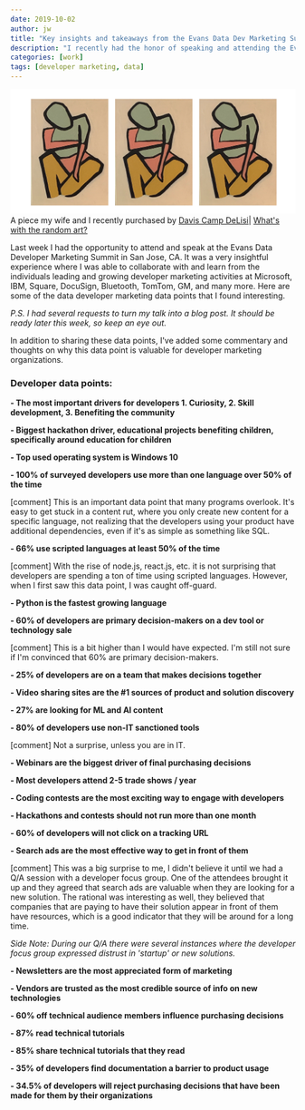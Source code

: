 ```yaml
---
date: 2019-10-02
author: jw
title: "Key insights and takeaways from the Evans Data Dev Marketing Summit"
description: "I recently had the honor of speaking and attending the Evans Data Developer Marketing Summit, here are some takeaways"
categories: [work]
tags: [developer marketing, data]
---
```

![Emerald](img/davis-site-art.png "Art by Davis Camp DeLisi")
<span class="heroart">A piece my wife and I recently purchased by <a href="https://www.instagram.com/davis_delisi/">Davis Camp DeLisi</a>| <a href="../about#whats-with-the-random-art">What's with the random art?</a></span> 

Last week I had the opportunity to attend and speak at the Evans Data Developer Marketing Summit in San Jose, CA. It was a very insightful experience where I was able to collaborate with and learn from the individuals leading and growing developer marketing activities at Microsoft, IBM, Square, DocuSign, Bluetooth, TomTom, GM, and many more. Here are some of the data developer marketing data points that I found interesting. 

<em>P.S. I had several requests to turn my talk into a blog post. It should be ready later this week, so keep an eye out.</em>

In addition to sharing these data points, I've added some commentary and thoughts on why this data point is valuable for developer marketing organizations.

<h3>Developer data points:</h3>
<strong>- The most important drivers for developers 1. Curiosity, 2. Skill development, 3. Benefiting the community</strong>

<strong>- Biggest hackathon driver, educational projects benefiting children, specifically around education for children</strong>

<strong>- Top used operating system is Windows 10</strong>

<strong>- 100% of surveyed developers use more than one language over 50% of the time</strong>

[comment] This is an important data point that many programs overlook. It's easy to get stuck in a content rut, where you only create new content for a specific language, not realizing that the developers using your product have additional dependencies, even if it's as simple as something like SQL. 

<strong>- 66% use scripted languages at least 50% of the time</strong>

[comment] With the rise of node.js, react.js, etc. it is not surprising that developers are spending a ton of time using scripted languages. However, when I first saw this data point, I was caught off-guard.

<strong>- Python is the fastest growing language</strong>

<strong>- 60% of developers are primary decision-makers on a dev tool or technology sale</strong>

[comment] This is a bit higher than I would have expected. I'm still not sure if I'm convinced that 60% are primary decision-makers. 

<strong>- 25% of developers are on a team that makes decisions together</strong>

<strong>- Video sharing sites are the #1 sources of product and solution discovery</strong>

<strong>- 27% are looking for ML and AI content</strong>

<strong>- 80% of developers use non-IT sanctioned tools</strong>

[comment] Not a surprise, unless you are in IT. 

<strong>- Webinars are the biggest driver of final purchasing decisions</strong>

<strong>- Most developers attend 2-5 trade shows / year</strong>

<strong>- Coding contests are the most exciting way to engage with developers</strong>

<strong>- Hackathons and contests should not run more than one month</strong>

<strong>- 60% of developers will not click on a tracking URL</strong>

<strong>- Search ads are the most effective way to get in front of them</strong>

[comment] This was a big surprise to me, I didn't believe it until we had a Q/A session with a developer focus group. One of the attendees brought it up and they agreed that search ads are valuable when they are looking for a new solution. The rational was interesting as well, they believed that companies that are paying to have their solution appear in front of them have resources, which is a good indicator that they will be around for a long time. 

<em>Side Note: During our Q/A there were several instances where the developer focus group expressed distrust in 'startup' or new solutions.</em>

<strong>- Newsletters are the most appreciated form of marketing</strong>

<strong>- Vendors are trusted as the most credible source of info on new technologies</strong>

<strong>- 60% off technical audience members influence purchasing decisions</strong>

<strong>- 87% read technical tutorials</strong>

<strong>- 85% share technical tutorials that they read </strong>

<strong>- 35% of developers find documentation a barrier to product usage</strong>

<strong>- 34.5% of developers will reject purchasing decisions that have been made for them by their organizations</strong>